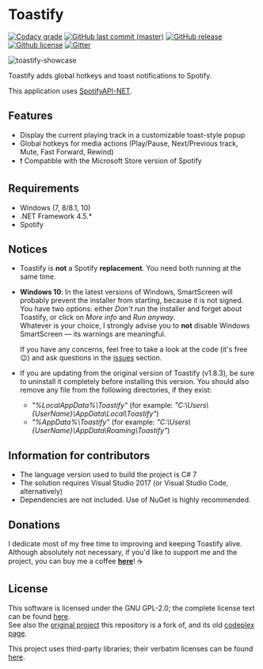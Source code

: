 # Toastify

[![Codacy grade](https://api.codacy.com/project/badge/Grade/dcbbd6b1f6cf45658a0f9232a5f35706)][aleab/toastify@codacy]
[![GitHub last commit (master)](https://img.shields.io/github/last-commit/aleab/toastify/master.svg?label=Last%20Commit&maxAge=60)][commits]
[![GitHub release](https://img.shields.io/github/release/aleab/toastify.svg?label=Release&maxAge=60)][release-latest]
[![Github license](https://img.shields.io/badge/License-GPL%20v2-blue.svg?maxAge=86400)][license]
[![Gitter](https://badges.gitter.im/aleab/toastify.svg)][aleab/toastify@gitter]

![toastify-showcase][toastify-showcase]

Toastify adds global hotkeys and toast notifications to Spotify.

This application uses [SpotifyAPI-NET][SpotifyAPI-NET].

## Features
* Display the current playing track in a customizable toast-style popup
* Global hotkeys for media actions (Play/Pause, Next/Previous track, Mute, Fast Forward, Rewind)
* :heavy_exclamation_mark: Compatible with the Microsoft Store version of Spotify

## Requirements
* Windows (7, 8/8.1, 10)
* .NET Framework 4.5.*
* Spotify

## Notices
* Toastify is **not** a Spotify **replacement**. You need both running at the same time.
* **Windows 10**: In the latest versions of Windows, SmartScreen will probably prevent the installer from starting, because it is not signed.  
  You have two options: either *Don't run* the installer and forget about Toastify, or click on *More info* and *Run anyway*.  
  Whatever is your choice, I strongly advise you to **not** disable Windows SmartScreen — its warnings are meaningful.  

  If you have any concerns, feel free to take a look at the code (it's free :wink:) and ask questions in the [issues][issues] section.
* If you are updating from the original version of Toastify (v1.8.3), be sure to uninstall it completely before installing this version. You should also remove any file from the following directories, if they exist:
  - *"%LocalAppData%\Toastify"* (for example: *"C:\Users\\{UserName}\AppData\Local\Toastify"*)
  - *"%AppData%\Toastify"* (for example: *"C:\Users\\{UserName}\AppData\Roaming\Toastify"*)

## Information for contributors
* The language version used to build the project is C# 7
* The solution requires Visual Studio 2017 (or Visual Studio Code, alternatively)
* Dependencies are not included. Use of NuGet is highly recommended.

## Donations
I dedicate most of my free time to improving and keeping Toastify alive. Although absolutely not necessary, if you'd like to support me and the project, you can buy me a coffee **[here](https://aleab.github.io/toastify/#donations)**! :coffee:

## License
This software is licensed under the GNU GPL-2.0; the complete license text can be found [here][license].  
See also the [original project](https://github.com/nachmore/toastify) this repository is a fork of, and its old [codeplex page][toastify@codeplex].

This project uses third-party libraries; their verbatim licenses can be found [here][license-3rdparty].


[//]: # (Links)

[toastify-showcase]: <https://raw.githubusercontent.com/aleab/toastify/gh-pages/img/toastify-showcase.png>
[license]: </LICENSE>
[license-3rdparty]: </LICENSE-3RD-PARTY>

[release-latest]: <https://github.com/aleab/toastify/releases/latest>
[commits]: <https://github.com/aleab/toastify/commits/master>
[issues]: <https://github.com/aleab/toastify/issues>

[aleab/toastify@codacy]: <https://www.codacy.com/app/aleab/toastify>
[aleab/toastify@gitter]: <https://gitter.im/aleab-toastify>
[SpotifyAPI-NET]: <https://github.com/JohnnyCrazy/SpotifyAPI-NET>
[toastify@codeplex]: <http://toastify.codeplex.com/>
